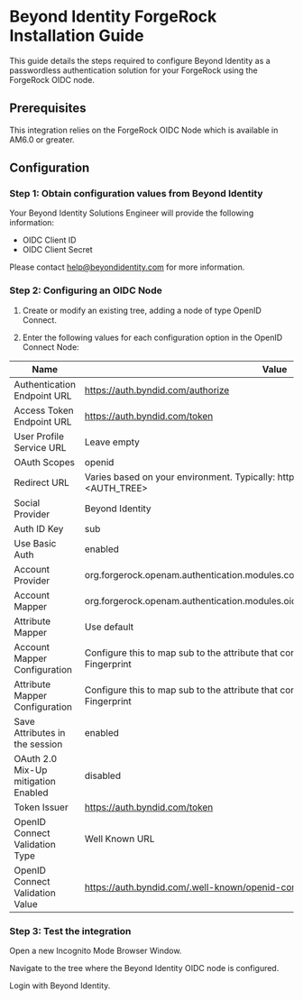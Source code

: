 # Beyond Identity ForgeRock Installation Guide

This guide details the steps required to configure Beyond Identity as a passwordless authentication solution for your ForgeRock using the ForgeRock OIDC node.
 
## Prerequisites
This integration relies on the ForgeRock OIDC Node which is available in AM6.0 or greater.

## Configuration

### Step 1: Obtain configuration values from Beyond Identity

Your Beyond Identity Solutions Engineer will provide the following information: 

- OIDC Client ID
- OIDC Client Secret

Please contact help@beyondidentity.com for more information. 

### Step 2: Configuring an OIDC Node

1. Create or modify an existing tree, adding a node of type OpenID Connect. 


2. Enter the following values for each configuration option in the OpenID Connect Node:

| Name | Value |
|------|-------|
| Authentication Endpoint URL | https://auth.byndid.com/authorize |
| Access Token Endpoint URL | https://auth.byndid.com/token |
| User Profile Service URL | Leave empty |
| OAuth Scopes | openid |
| Redirect URL | Varies based on your environment. Typically:  https://<forgerock-domain>/openam/?realm=<REALM>&service=<AUTH_TREE> |
| Social Provider | Beyond Identity |
| Auth ID Key | sub |
| Use Basic Auth | enabled |
| Account Provider | org.forgerock.openam.authentication.modules.common.mapping.DefaultAccountProvider |
| Account Mapper | org.forgerock.openam.authentication.modules.oidc.JwtAttributeMapper |
| Attribute Mapper | Use default |
| Account Mapper Configuration | Configure this to map sub to the attribute that contains your user’s BeyondIdentity Root Fingerprint |
| Attribute Mapper Configuration | Configure this to map sub to the attribute that contains your user’s BeyondIdentity Root Fingerprint |
| Save Attributes in the session | enabled |
| OAuth 2.0 Mix-Up mitigation Enabled | disabled |
| Token Issuer | https://auth.byndid.com/token |
| OpenID Connect Validation Type | Well Known URL |
| OpenID Connect Validation Value | https://auth.byndid.com/.well-known/openid-configuration |
 
### Step 3: Test the integration

Open a new Incognito Mode Browser Window. 

Navigate to the tree where the Beyond Identity OIDC node is configured.

Login with Beyond Identity.

